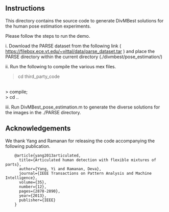 ## Instructions

This directory contains the source code to generate DivMBest solutions for the human pose estimation experiments.

Please follow the steps to run the demo.

i. Download the PARSE dataset from the following link ( https://filebox.ece.vt.edu/~vittal/data/parse_dataset.tar ) and place the PARSE directory within the current directory (./divmbest/pose_estimation/)

ii. Run the following to compile the various mex files.

> cd third_party_code
<br/>
> compile;
<br/>
> cd ..

iii. Run DivMBest_pose_estimation.m to generate the diverse solutions for the images in the ./PARSE directory.

## Acknowledgements

We thank Yang and Ramanan for releasing the code accompanying the following publication.


        @article{yang2013articulated,
          title={Articulated human detection with flexible mixtures of parts},
          author={Yang, Yi and Ramanan, Deva},
          journal={IEEE Transactions on Pattern Analysis and Machine Intelligence},
          volume={35},
          number={12},
          pages={2878-2890},
          year={2013},
          publisher={IEEE}
        }
